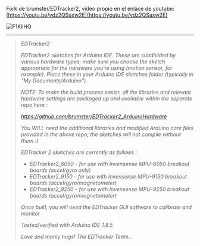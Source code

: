 Fork de brumster/EDTracker2, vídeo propio en el enlace de youtube: [https://youtu.be/vdz2QSaxw2E](https://youtu.be/vdz2QSaxw2E)

![F1KllHO](https://user-images.githubusercontent.com/16170732/110792128-4c6d1800-8273-11eb-901b-1e88f80f3df9.jpg)

---

><cite>
>EDTracker2
>
>EDTracker2 sketches for Arduino IDE. These are subdivided by various hardware
>types; make sure you choose the sketch appropriate for the hardware you're using
>(motion sensor, for example). Place these in your Arduino IDE sketches folder
>(typically in "My Documents/Arduino").
>
>NOTE: To make the build process easier, all the libraries and relevant hardware
>settings are packaged up and available within the separate repo here :
>
>https://github.com/brumster/EDTracker2_ArduinoHardware
>
>You WILL need the additional libraries and modified Arduino core files provided in the
>above repo; the sketches will not compile without them :)
>
>EDTracker 2 sketches are currently as follows :
>
>- EDTracker2_6050 - for use with Invensense MPU-6050 breakout boards (accel/gyro only)
>- EDTracker2_9150 - for use with Invensense MPU-9150 breakout boards (accel/gyro/magnetometer)
>- EDTracker2_9250 - for use with Invensense MPU-9250 breakout boards (accel/gyro/magnetometer)
>
>Once built, you will need the EDTracker GUI software to calibrate and monitor
>
>Tested/verified with Arduino IDE 1.8.5
>
>Love and manly hugs!
>The EDTracker Team...
></cite>
